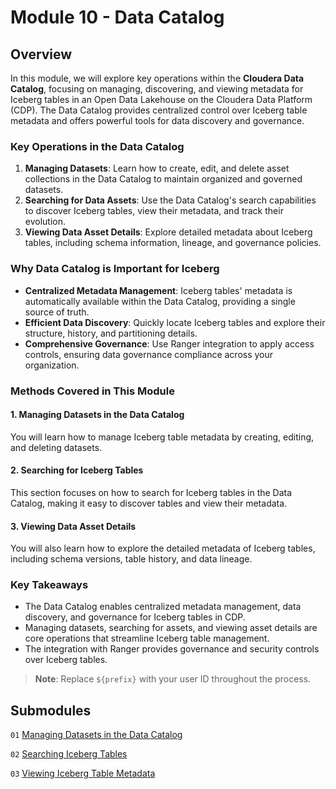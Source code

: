 # Module 10 - Data Catalog

## Overview

In this module, we will explore key operations within the **Cloudera Data Catalog**, focusing on managing, discovering, and viewing metadata for Iceberg tables in an Open Data Lakehouse on the Cloudera Data Platform (CDP). The Data Catalog provides centralized control over Iceberg table metadata and offers powerful tools for data discovery and governance.

### Key Operations in the Data Catalog

1. **Managing Datasets**: Learn how to create, edit, and delete asset collections in the Data Catalog to maintain organized and governed datasets.
2. **Searching for Data Assets**: Use the Data Catalog's search capabilities to discover Iceberg tables, view their metadata, and track their evolution.
3. **Viewing Data Asset Details**: Explore detailed metadata about Iceberg tables, including schema information, lineage, and governance policies.

### Why Data Catalog is Important for Iceberg

- **Centralized Metadata Management**: Iceberg tables' metadata is automatically available within the Data Catalog, providing a single source of truth.
- **Efficient Data Discovery**: Quickly locate Iceberg tables and explore their structure, history, and partitioning details.
- **Comprehensive Governance**: Use Ranger integration to apply access controls, ensuring data governance compliance across your organization.

### Methods Covered in This Module

#### 1. Managing Datasets in the Data Catalog

You will learn how to manage Iceberg table metadata by creating, editing, and deleting datasets.

#### 2. Searching for Iceberg Tables

This section focuses on how to search for Iceberg tables in the Data Catalog, making it easy to discover tables and view their metadata.

#### 3. Viewing Data Asset Details

You will also learn how to explore the detailed metadata of Iceberg tables, including schema versions, table history, and data lineage.

### Key Takeaways

- The Data Catalog enables centralized metadata management, data discovery, and governance for Iceberg tables in CDP.
- Managing datasets, searching for assets, and viewing asset details are core operations that streamline Iceberg table management.
- The integration with Ranger provides governance and security controls over Iceberg tables.

> **Note**: Replace `${prefix}` with your user ID throughout the process.

## Submodules

`01` [Managing Datasets in the Data Catalog](DataCatalog_ManagingDatasets.md)

`02` [Searching Iceberg Tables](DataCatalog_Search.md)

`03` [Viewing Iceberg Table Metadata](DataCatalog_ViewingMetadata.md)
